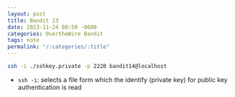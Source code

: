 ```yaml
---
layout: post
title: Bandit 13
date: 2023-11-24 08:59 -0600
categories: OvertheWire Bandit
tags: note
permalink: "/:categories/:title"
---
```



```bash
ssh -i ./sshkey.private -p 2220 bandit14@localhost
```

- `ssh -i`: selects a file form which the identify (private key) for public key authentication is read


